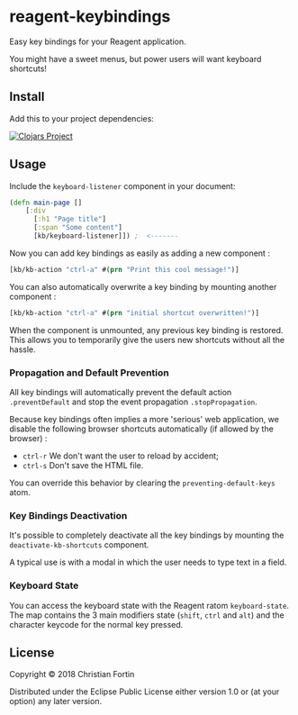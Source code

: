 # reagent-keybindings

Easy key bindings for your Reagent application.

You might have a sweet menus, but power users will want keyboard shortcuts!

## Install
Add this to your project dependencies:

[![Clojars Project](http://clojars.org/org.clojars.frozenlock/reagent-keybindings/latest-version.svg)](http://clojars.org/org.clojars.frozenlock/reagent-keybindings)


## Usage

Include the `keyboard-listener` component in your document:

```clj
(defn main-page []
	[:div
	  [:h1 "Page title"]
	  [:span "Some content"]
	  [kb/keyboard-listener]]) ;  <-------
```

Now you can add key bindings as easily as adding a new component :

```clj
[kb/kb-action "ctrl-a" #(prn "Print this cool message!")]
```

You can also automatically overwrite a key binding by mounting another component :

```clj
[kb/kb-action "ctrl-a" #(prn "initial shortcut overwritten!")]
```

When the component is unmounted, any previous key binding is restored.
This allows you to temporarily give the users new shortcuts without
all the hassle.

### Propagation and Default Prevention

All key bindings will automatically prevent the default action
`.preventDefault` and stop the event propagation `.stopPropagation`.


Because key bindings often implies a more 'serious' web application, we
disable the following browser shortcuts automatically (if allowed by
the browser) :

- `ctrl-r` We don't want the user to reload by accident;
- `ctrl-s` Don't save the HTML file.

You can override this behavior by clearing the `preventing-default-keys` atom.


### Key Bindings Deactivation

It's possible to completely deactivate all the key bindings by
mounting the `deactivate-kb-shortcuts` component. 

A typical use is with a modal in which the user needs to type text in
a field.

### Keyboard State

You can access the keyboard state with the Reagent ratom
`keyboard-state`. The map contains the 3 main modifiers state
(`shift`, `ctrl` and `alt`) and the character keycode for the normal
key pressed.


## License

Copyright © 2018 Christian Fortin

Distributed under the Eclipse Public License either version 1.0 or (at
your option) any later version.
